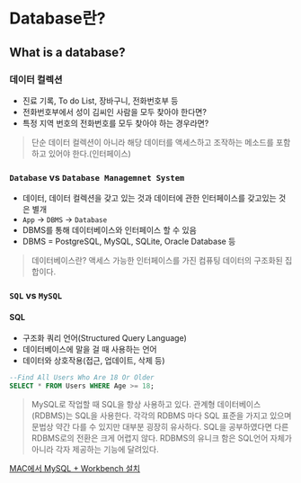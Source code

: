 # Database란?

## What is a database?

### 데이터 컬렉션

* 진료 기록, To do List, 장바구니, 전화번호부 등
* 전화번호부에서 성이 김씨인 사람을 모두 찾아야 한다면?
* 특정 지역 번호의 전화번호를 모두 찾아야 하는 경우라면?

>단순 데이터 컬렉션이 아니라 해당 데이터를 액세스하고 조작하는 메소드를 포함하고 있어야 한다.(인터페이스)

### `Database` vs `Database Managemnet System`

* 데이터, 데이터 컬렉션을 갖고 있는 것과 데이터에 관한 인터페이스를 갖고있는 것은 별개
* `App` -> `DBMS` -> `Database`
* DBMS를 통해 데이터베이스와 인터페이스 할 수 있음
* DBMS = PostgreSQL, MySQL, SQLite, Oracle Database 등

>데이터베이스란? 액세스 가능한 인터페이스를 가진 컴퓨팅 데이터의 구조화된 집합이다.

### `SQL` vs `MySQL`

#### SQL

* 구조화 쿼리 언어(Structured Query Language)
* 데이터베이스에 말을 걸 때 사용하는 언어
* 데이터와 상호작용(접근, 업데이트, 삭제 등)

```sql
--Find All Users Who Are 18 Or Older
SELECT * FROM Users WHERE Age >= 18;
```

> MySQL로 작업할 때 SQL을 항상 사용하고 있다. 관계형 데이터베이스(RDBMS)는 SQL을 사용한다. 각각의 RDBMS 마다 SQL 표준을 가지고 있으며 문법상 약간 다를 수 있지만 대부분 굉장히 유사하다. SQL을 공부하였다면 다른 RDBMS로의 전환은 크게 어렵지 않다. RDBMS의 유니크 함은 SQL언어 자체가 아니라 각자 제공하는 기능에 달려있다.

[MAC에서 MySQL + Workbench 설치](https://velog.io/@kms9887/mysql-%EB%8B%A4%EC%9A%B4%EB%A1%9C%EB%93%9C-workbench)
